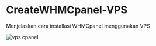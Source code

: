 # CreateWHMCpanel-VPS
Menjelaskan cara installasi WHMCpanel menggunakan VPS


![vps cpanel](https://user-images.githubusercontent.com/56567941/149247309-31bec31b-a26e-4d64-aca9-ebfdf5cb741b.png)
